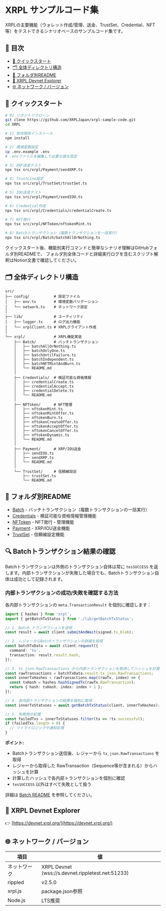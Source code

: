 # XRPL サンプルコード集

XRPLの主要機能（ウォレット作成/管理、送金、TrustSet、Credential、NFT等）をテストできるシナリオベースのサンプルコード集です。

## 📑 目次
- [🚀 クイックスタート](#-クイックスタート)
- [🗂️ 全体ディレクトリ構造](#-全体ディレクトリ構造)
- [📂 フォルダ別README](#-フォルダ別readme)
- [🔗 XRPL Devnet Explorer](#-xrpl-devnet-explorer)
- [🌐 ネットワーク / バージョン](#-ネットワーク--バージョン)

## 🚀 クイックスタート

```bash
# 0) リポジトリクローン
git clone https://github.com/XRPLJapan/xrpl-sample-code.git
cd XRPL

# 1) 依存関係インストール
npm install

# 2) 環境変数設定
cp .env.example .env
# .envファイルを編集して必要な値を設定

# 3) XRP送金テスト
npx tsx src/xrpl/Payment/sendXRP.ts

# 4) TrustLine設定
npx tsx src/xrpl/TrustSet/trustSet.ts

# 5) IOU送金テスト
npx tsx src/xrpl/Payment/sendIOU.ts

# 6) Credential作成
npx tsx src/xrpl/Credentials/credentialCreate.ts

# 7) NFT発行
npx tsx src/xrpl/NFToken/nftokenMint.ts

# 8) Batchトランザクション（複数トランザクションを一括実行）
npx tsx src/xrpl/Batch/batchAllOrNothing.ts
```

クイックスタート後、機能別実行コマンドと簡単なシナリオ理解はGitHubフォルダ別READMEで、
フォルダ別全体コードと詳細実行ログを含むスクリプト解釈はNotion文書で確認してください。

## 🗂️ 全体ディレクトリ構造

```
src/
├── config/           # 設定ファイル
│   ├── env.ts        # 環境変数バリデーション
│   └── network.ts    # ネットワーク設定
│
├── lib/              # ユーティリティ
│   ├── logger.ts     # ログ出力機能
│   └── xrplClient.ts # XRPLクライアント作成
│
└── xrpl/             # XRPL機能実装
    ├── Batch/        # バッチトランザクション
    │   ├── batchAllOrNothing.ts
    │   ├── batchOnlyOne.ts
    │   ├── batchUntilFailure.ts
    │   ├── batchIndependent.ts
    │   ├── batchNFTMintAndBurn.ts
    │   └── README.md
    │
    ├── Credentials/  # 検証可能な資格情報
    │   ├── credentialCreate.ts
    │   ├── credentialAccept.ts
    │   ├── credentialDelete.ts
    │   └── README.md
    │
    ├── NFToken/      # NFT管理
    │   ├── nftokenMint.ts
    │   ├── nftokenMintOffer.ts
    │   ├── nftokenBurn.ts
    │   ├── nftokenCreateOffer.ts
    │   ├── nftokenAcceptOffer.ts
    │   ├── nftokenCancelOffer.ts
    │   ├── nftokenDynamic.ts
    │   └── README.md
    │
    ├── Payment/      # XRP/IOU送金
    │   ├── sendIOU.ts
    │   ├── sendXRP.ts
    │   └── README.md
    │
    └── TrustSet/     # 信頼線設定
        ├── trustSet.ts
        └── README.md
```

## 📂 フォルダ別README

- [Batch](src/xrpl/Batch/README.md) - バッチトランザクション（複数トランザクションの一括実行）
- [Credentials](src/xrpl/Credentials/README.md) - 検証可能な資格情報管理機能
- [NFToken](src/xrpl/NFToken/README.md) - NFT発行・管理機能
- [Payment](src/xrpl/Payment/README.md) - XRP/IOU送金機能
- [TrustSet](src/xrpl/TrustSet/README.md) - 信頼線設定機能

## 🔍 Batchトランザクション結果の確認

Batchトランザクションは外側のトランザクション自体は常に `tesSUCCESS` を返します。内部トランザクションが失敗した場合でも、Batchトランザクション自体は成功として記録されます。

### 内部トランザクションの成功/失敗を確認する方法

各内部トランザクションの `meta.TransactionResult` を個別に確認します：

```typescript
import { hashes } from 'xrpl';
import { getBatchTxStatus } from './lib/getBatchTxStatus';

// 1. Batch トランザクションを送信
const result = await client.submitAndWait(signed.tx_blob);

// 2. レジャーからBatchトランザクションの詳細を取得
const batchTxData = await client.request({
  command: 'tx',
  transaction: result.result.hash,
});

// 3. tx_json.RawTransactions から内部トランザクションを取得してハッシュを計算
const rawTransactions = batchTxData.result.tx_json.RawTransactions;
const innerTxHashes = rawTransactions.map((rawTx, index) => {
  const txHash = hashes.hashSignedTx(rawTx.RawTransaction);
  return { hash: txHash, index: index + 1 };
});

// 4. 各内部トランザクションの結果を個別に取得
const innerTxStatuses = await getBatchTxStatus(client, innerTxHashes);

// 5. 失敗時の処理
const failedTxs = innerTxStatuses.filter(tx => !tx.successful);
if (failedTxs.length > 0) {
  // リトライロジックや通知処理
}
```

**ポイント:**
- Batchトランザクション送信後、レジャーから `tx_json.RawTransactions` を取得
- レジャーから取得した RawTransaction（Sequence等が含まれる）からハッシュを計算
- 計算したハッシュで各内部トランザクションを個別に確認
- `tesSUCCESS` 以外はすべて失敗として扱う

詳細は [Batch README](src/xrpl/Batch/README.md) を参照してください。

## 🔗 XRPL Devnet Explorer

👉 [https://devnet.xrpl.org/](https://devnet.xrpl.org/)

## 🌐 ネットワーク / バージョン

| 項目 | 値 |
|------|-----|
| ネットワーク | XRPL Devnet (wss://s.devnet.rippletest.net:51233) |
| rippled | v2.5.0 |
| xrpl.js | package.json参照 |
| Node.js | LTS推奨 |
